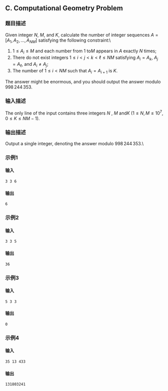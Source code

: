 ## C. Computational Geometry Problem

### 题目描述

Given integer $N$, $M$, and $K$,
calculate the number of integer sequences $A = [A_1,A_2,\ldots,A_{NM}]$ satisfying the
following constraint:\

1.  $1 \le A_i \le M$ and each number from $1$ to$M$     appears in $A$ exactly $N$ times;
2.  There do not exist integers $1 \le i<j<k<\ell \le NM$ satisfying $A_i = A_k$, $A_j = A_\ell$, and $A_i \neq A_j$;
3.  The number of $1 \le i < NM$ such that $A_i = A_{i+1}$ is $K$.

The answer might be enormous, and you should output the answer modulo $998\,244\,353$.

### 输入描述

The only line of the input contains three integers $N$ , $M$ and$K$ ($1 \le N,M \le 10^7$, $0 \le K \le NM-1$).

### 输出描述

Output a single integer, denoting the answer modulo $998\,244\,353$.\

### 示例1

#### 输入

```plain
3 3 6
```

#### 输出

```plain
6
```

### 示例2

#### 输入

```plain
3 3 5
```

#### 输出

```plain
36
```

### 示例3

#### 输入

```plain
5 3 3
```

#### 输出

```plain
0
```

### 示例4

#### 输入

```plain
35 13 433
```

#### 输出

```plain
131803241
```

